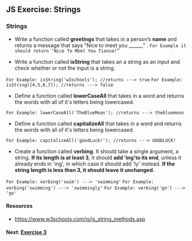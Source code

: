 ## JS Exercise: Strings 


### Strings 

* Write a function called **greetings** that takes in a person’s **name** and returns a message that says "Nice to meet you ______" .  `For Example it should return ‘Nice To Meet You Tionna!” `



* Write a function called **isString** that takes an a string as an input and check whether or not the input is a string. 

`For Example: isString('w3schools'); //returns ---> true`
`For Example: isString([4,5,6,7]); //returns ---> false`



* Define a function called **lowerCaseAll** that takes in a word and returns the words with all of it's letters being lowercased. 

`For Example: lowerCaseAll('TheBlueMoon'); //returns ---> thebluemoon` 



* Define a function called **capitalizeAll** that takes in a word and returns the words with all of it's letters being lowercased. 

`For Example: capitalizeAll('goodLuck!'); //returns ---> GOODLUCK!` 


* Create a function called **verbing**. It should take a single argument, a string. **If its length is at least 3**, it should **add 'ing'to its end**, unless it already ends in 'ing', in which case it should add 'ly' instead. **If the string length is less than 3, it should leave it unchanged.**

`For Example: verbing('swim') ---> 'swimming'`
`For Example: verbing('swimming') ---> 'swimmingly'`
`For Example: verbing('go') ---> 'go'`


#### Resources

* https://www.w3schools.com/js/js_string_methods.asp


#### Next: [Exercise 3](https://github.com/HarlemBusinessAlliance/WebDevelopmentSquad/blob/master/breakdown_javascript_pt2/exercise3.md)